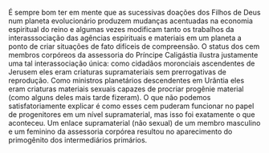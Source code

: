 ﻿É sempre bom ter em mente que as  sucessivas doações dos Filhos de Deus num planeta evolucionário produzem mudanças acentuadas na economia espiritual do reino e  algumas vezes modificam tanto os trabalhos da interasssociação das agências espirituais e materiais em um planeta a ponto de criar situações de fato difíceis de compreensão. O status dos cem membros corpóreos da assessoria do Príncipe Caligástia ilustra justamente uma tal interassociação única: como cidadãos moronciais ascendentes de Jerusem eles eram criaturas supramateriais sem prerrogativas de reprodução. Como ministros planetários descendentes em Urântia eles eram criaturas materiais sexuais capazes de procriar progênie material (como alguns deles mais tarde fizeram). O que não podemos satisfatoriamente explicar é como esses cem puderam funcionar no papel de progenitores em um nível supramaterial, mas isso foi exatamente o que aconteceu. Um enlace supramaterial (não sexual) de um membro masculino e um feminino da assessoria corpórea resultou no aparecimento do primogênito dos intermediários primários.